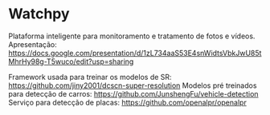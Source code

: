 # Watchpy
Plataforma inteligente para monitoramento e tratamento de fotos e vídeos.
Apresentação: https://docs.google.com/presentation/d/1zL734aaS53E4snWidtsVbkJwU85tMhrHy98g-T5wuco/edit?usp=sharing

Framework usada para treinar os modelos de SR: https://github.com/jiny2001/dcscn-super-resolution
Modelos pré treinados para detecção de carros: https://github.com/JunshengFu/vehicle-detection
Serviço para detecção de placas: https://github.com/openalpr/openalpr

